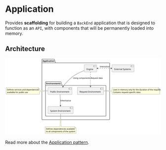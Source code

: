 # Application

Provides **scaffolding** for building a `BackEnd` application that is designed 
to function as an `API`, with components that will be permanently loaded into memory.

## Architecture

![Application pattern](docs/application.svg)

Read more about the [Application pattern](docs/01-architecture).